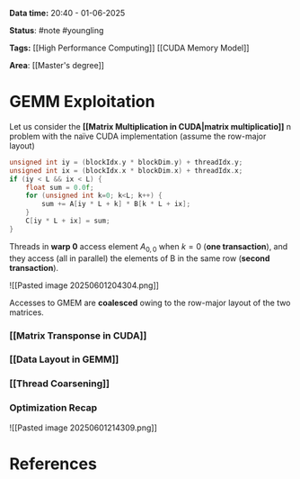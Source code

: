 **Data time:** 20:40 - 01-06-2025

**Status**: #note #youngling 

**Tags:** [[High Performance Computing]] [[CUDA Memory Model]]

**Area**: [[Master's degree]]
# GEMM Exploitation

Let us consider the **[[Matrix Multiplication in CUDA|matrix multiplicatio]]** n problem with the naïve CUDA implementation (assume the row-major layout)

```c
unsigned int iy = (blockIdx.y * blockDim.y) + threadIdx.y;
unsigned int ix = (blockIdx.x * blockDim.x) + threadIdx.x;
if (iy < L && ix < L) {
	float sum = 0.0f;
	for (unsigned int k=0; k<L; k++) {
		sum += A[iy * L + k] * B[k * L + ix];
	}
	C[iy * L + ix] = sum;
}
```

Threads in **warp 0** access element $A_{0,0}$ when $k=0$ (**one transaction**), and they access (all in parallel) the elements of B in the same row (**second transaction**).

![[Pasted image 20250601204304.png]]

Accesses to GMEM are **coalesced** owing to the row-major layout of the two matrices.

### [[Matrix Transponse in CUDA]]

### [[Data Layout in GEMM]]

### [[Thread Coarsening]]


### Optimization Recap

![[Pasted image 20250601214309.png]]

# References